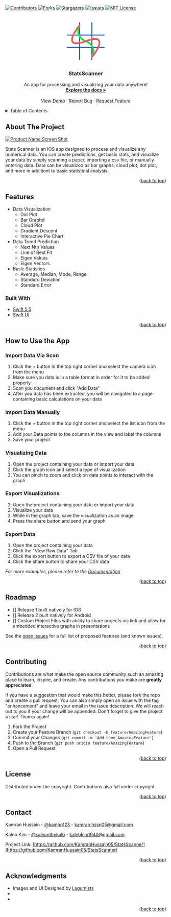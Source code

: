 <div id="top"></div>
<!--
*** Thanks for checking out the Best-README-Template. If you have a suggestion
*** that would make this better, please fork the repo and create a pull request
*** or simply open an issue with the tag "enhancement".
*** Don't forget to give the project a star!
*** Thanks again! Now go create something AMAZING! :D
-->



<!-- PROJECT SHIELDS -->
<!--
*** I'm using markdown "reference style" links for readability.
*** Reference links are enclosed in brackets [ ] instead of parentheses ( ).
*** See the bottom of this document for the declaration of the reference variables
*** for contributors-url, forks-url, etc. This is an optional, concise syntax you may use.
*** https://www.markdownguide.org/basic-syntax/#reference-style-links
-->
[![Contributors][contributors-shield]][contributors-url]
[![Forks][forks-shield]][forks-url]
[![Stargazers][stars-shield]][stars-url]
[![Issues][issues-shield]][issues-url]
[![MIT License][license-shield]][license-url]


<!-- PROJECT LOGO -->
<br />
<div align="center">
  <a href="https://github.com/KamranHussain05/StatsScanner">
    <img src="images/StarsScanner-02.png" alt="Logo" width="130" height="130">
  </a>

<h3 align="center">StatsScanner</h3>

  <p align="center">
    An app for processing and visualizing your data anywhere!
    <br />
    <a href="https://github.com/KamranHussain05/StatsScanner"><strong>Explore the docs »</strong></a>
    <br />
    <br />
    <a href="https://github.com/KamranHussain05/StatsScanner">View Demo</a>
    ·
    <a href="https://github.com/KamranHussain05/StatsScanner/issues">Report Bug</a>
    ·
    <a href="https://github.com/KamranHussain05/StatsScanner/issues">Request Feature</a>
  </p>
</div>



<!-- TABLE OF CONTENTS -->
<details>
  <summary>Table of Contents</summary>
  <ol>
    <li>
      <a href="#about-the-project">About The Project</a>
      <ul>
        <li><a href="#built-with">Built With</a></li>
      </ul>
    </li>
    <li>
      <a href="#getting-started">Getting Started</a>
      <ul>
        <li><a href="#prerequisites">Prerequisites</a></li>
        <li><a href="#installation">Installation</a></li>
      </ul>
    </li>
    <li><a href="#usage">Usage</a></li>
    <li><a href="#roadmap">Roadmap</a></li>
    <li><a href="#contributing">Contributing</a></li>
    <li><a href="#license">License</a></li>
    <li><a href="#contact">Contact</a></li>
    <li><a href="#acknowledgments">Acknowledgments</a></li>
  </ol>
</details>



<!-- ABOUT THE PROJECT -->
## About The Project

[![Product Name Screen Shot][product-screenshot]](https://example.com)

Stats Scanner is an IOS app designed to process and visualize any numerical data. You can create predictions, get basic stats, and visualize your data by simply scanning a paper, importing a csv file, or manually entering data. Data can be visualized as bar graphs, cloud plot, dot plot, and more in additiont to basic statistical analysis. 

<p align="right">(<a href="#top">back to top</a>)</p>

## Features

* Data Visualization
  * Dot Plot
  * Bar Graphd
  * Cloud Plot
  * Gradient Descent
  * Interactive Pie Chart
* Data Trend Prediction
  * Next Nth Values
  * Line of Best Fit
  * Eigen Values
  * Eigen Vectors
* Basic Statistics
  * Average, Median, Mode, Range
  * Standard Deviation
  * Standard Error




### Built With

* [Swift 5.5](https://swift.org/)
* [Swift UI](https://reactjs.org/)

<p align="right">(<a href="#top">back to top</a>)</p>



<!-- USAGE EXAMPLES -->
## How to Use the App

### Import Data Via Scan
1. Click the + button in the top right corner and select the camera icon from the menu
2. Make sure you data is in a table format in order for it to be added properly
3. Scan you document and click "Add Data"
4. After you data has been extracted, you will be navigated to a page containing basic calculations on your data

### Import Data Manually
1. Click the + button in the top right corner and select the list icon from the menu
2. Add your Data points to the columns in the view and label the columns
3. Save your project

### Visualizing Data 
1. Open the project containing your data or import your data
2. Click the graph icon and select a type of visualization
3. You can pinch to zoom and click on data points to interact with the graph

### Export Visualizations
1. Open the project containing your data or import your data
2. Visualize your data
3. While in the graph tab, save the visualization as an image
4. Press the share button and send your graph

### Export Data
1. Open the project containing your data
2. Click the "View Raw Data" Tab
3. Click the export button to export a CSV file of your data
4. Click the share button to share your CSV data


_For more examples, please refer to the [Documentation](https://github.com/KamranHussain05/StatsScanner/blob/main/README.md)_

<p align="right">(<a href="#top">back to top</a>)</p>



<!-- ROADMAP -->
## Roadmap

- [] Release 1 built natively for IOS
- [] Release 2 built natively for Android
- [] Custom Project Files with ability to share projects via link and allow for embedded interactive graphs in presentations

See the [open issues](https://github.com/KamranHussain05/StatsScanner/issues) for a full list of proposed features (and known issues).

<p align="right">(<a href="#top">back to top</a>)</p>



<!-- CONTRIBUTING -->
## Contributing

Contributions are what make the open source community such an amazing place to learn, inspire, and create. Any contributions you make are **greatly appreciated**.

If you have a suggestion that would make this better, please fork the repo and create a pull request. You can also simply open an issue with the tag "enhancement" and leave your email in the issue description. We will reach out to you if your change will be appended.
Don't forget to give the project a star! Thanks again!

1. Fork the Project
2. Create your Feature Branch (`git checkout -b feature/AmazingFeature`)
3. Commit your Changes (`git commit -m 'Add some AmazingFeature'`)
4. Push to the Branch (`git push origin feature/AmazingFeature`)
5. Open a Pull Request

<p align="right">(<a href="#top">back to top</a>)</p>



<!-- LICENSE -->
## License

Distributed under the copyright. Contributions also fall under copyright.

<p align="right">(<a href="#top">back to top</a>)</p>



<!-- CONTACT -->
## Contact

Kamran Hussain - [@kamhn123](https://twitter.com/Kamhn123) - kamran.hssn05@gmail.com

Kaleb Kim - [@kaleonthekalb](https://instagram.com/kaleonthekalb) - kalebkim1940@gmail.com

Project Link: [https://github.com/KamranHussain05/StatsScanner](https://github.com/KamranHussain05/StatsScanner)

<p align="right">(<a href="#top">back to top</a>)</p>



<!-- ACKNOWLEDGMENTS -->
## Acknowledgments

* Images and UI Designed by [Lagumists](https://www.instagram.com/lagumists/)
* []()
* []()

<p align="right">(<a href="#top">back to top</a>)</p>



<!-- MARKDOWN LINKS & IMAGES -->
<!-- https://www.markdownguide.org/basic-syntax/#reference-style-links -->
[contributors-shield]: https://img.shields.io/github/contributors/KamranHussain05/StatsScanner.svg?style=for-the-badge
[contributors-url]: https://github.com/KamranHussain05/StatsScanner/graphs/contributors
[forks-shield]: https://img.shields.io/github/forks/KamranHussain05/StatsScanner.svg?style=for-the-badge
[forks-url]: https://github.com/KamranHussain05/StatsScanner/network/members
[stars-shield]: https://img.shields.io/github/stars/KamranHussain05/StatsScanner.svg?style=for-the-badge
[stars-url]: https://github.com/KamranHussain05/StatsScanner/stargazers
[issues-shield]: https://img.shields.io/github/issues/KamranHussain05/StatsScanner.svg?style=for-the-badge
[issues-url]: https://github.com/KamranHussain05/StatsScanner/issues
[license-shield]: https://img.shields.io/github/license/KamranHussain05/StatsScanner.svg?style=for-the-badge
[license-url]: https://github.com/KamranHussain05/StatsScanner/blob/master/LICENSE.txt
[product-screenshot]: images/screenshot.png
